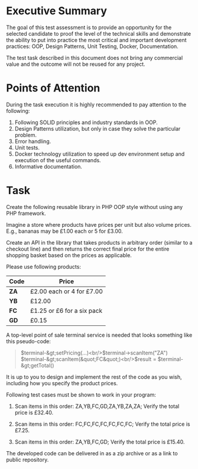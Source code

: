 # Executive Summary

The goal of this test assessment is to provide an opportunity for the selected candidate to proof the level of the technical skills and demonstrate the ability to put into practice the most critical and important development practices: OOP, Design Patterns, Unit Testing, Docker, Documentation.

The test task described in this document does not bring any commercial value and the outcome will not be reused for any project.

# Points of Attention

During the task execution it is highly recommended to pay attention to the following:

1. Following SOLID principles and industry standards in OOP.
2. Design Patterns utilization, but only in case they solve the particular problem.
3. Error handling.
4. Unit tests.
5. Docker technology utilization to speed up dev environment setup and execution of the useful commands.
6. Informative documentation.

# Task

Create the following reusable library in PHP OOP style without using any PHP framework.

Imagine a store where products have prices per unit but also volume prices. E.g., bananas may be £1.00 each or 5 for £3.00.

Create an API in the library that takes products in arbitrary order (similar to a checkout line) and then returns the correct final price for the entire shopping basket based on the prices as applicable.

Please use following products:

| **Code** | **Price** |
| --- | --- |
| **ZA** | £2.00 each or 4 for £7.00 |
| **YB** | £12.00 |
| **FC** | £1.25 or £6 for a six pack |
| **GD** | £0.15 |

A top-level point of sale terminal service is needed that looks something like this pseudo-code:

>$terminal-&gt;setPricing(...)<br/>$terminal-&gt;scanItem(&quot;ZA&quot;)<br/>$terminal-&gt;scanItem(&quot;FC&quot;)<br/>$result = $terminal-\&gt;getTotal()


It is up to you to design and implement the rest of the code as you wish, including how you specify the product prices.

Following test cases must be shown to work in your program:

1. Scan items in this order: ZA,YB,FC,GD,ZA,YB,ZA,ZA; Verify the total price is £32.40.

1. Scan items in this order: FC,FC,FC,FC,FC,FC,FC; Verify the total price is £7.25.
2. Scan items in this order: ZA,YB,FC,GD; Verify the total price is £15.40.

The developed code can be delivered in as a zip archive or as a link to public repository.
